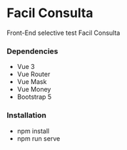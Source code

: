 # Facil Consulta

Front-End selective test Facil Consulta


### Dependencies
- Vue 3
- Vue Router
- Vue Mask
- Vue Money
- Bootstrap 5


### Installation
- npm install
- npm run serve


